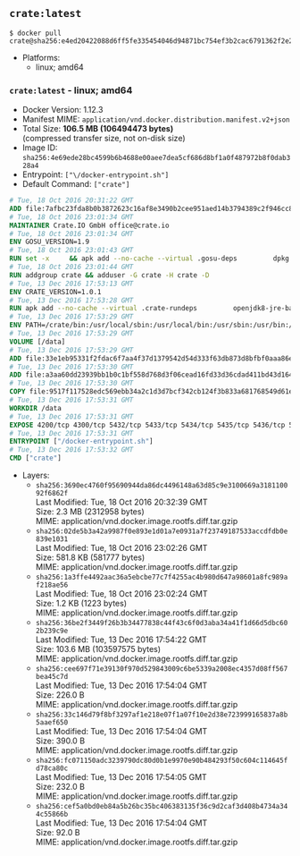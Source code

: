 ## `crate:latest`

```console
$ docker pull crate@sha256:e4ed20422088d6ff5fe335454046d94871bc754ef3b2cac6791362f2e212a972
```

-	Platforms:
	-	linux; amd64

### `crate:latest` - linux; amd64

-	Docker Version: 1.12.3
-	Manifest MIME: `application/vnd.docker.distribution.manifest.v2+json`
-	Total Size: **106.5 MB (106494473 bytes)**  
	(compressed transfer size, not on-disk size)
-	Image ID: `sha256:4e69ede28bc4599b6b4688e00aee7dea5cf686d8bf1a0f487972b8f0dab328a4`
-	Entrypoint: `["\/docker-entrypoint.sh"]`
-	Default Command: `["crate"]`

```dockerfile
# Tue, 18 Oct 2016 20:31:22 GMT
ADD file:7afbc23fda8b0b3872623c16af8e3490b2cee951aed14b3794389c2f946cc8c7 in / 
# Tue, 18 Oct 2016 23:01:34 GMT
MAINTAINER Crate.IO GmbH office@crate.io
# Tue, 18 Oct 2016 23:01:34 GMT
ENV GOSU_VERSION=1.9
# Tue, 18 Oct 2016 23:01:43 GMT
RUN set -x     && apk add --no-cache --virtual .gosu-deps         dpkg         gnupg         curl     && export ARCH=$(echo $(dpkg --print-architecture) | cut -d"-" -f3)     && curl -o /usr/local/bin/gosu -fSL "https://github.com/tianon/gosu/releases/download/$GOSU_VERSION/gosu-$ARCH"     && curl -o /usr/local/bin/gosu.asc -fSL "https://github.com/tianon/gosu/releases/download/$GOSU_VERSION/gosu-$ARCH.asc"     && export GNUPGHOME="$(mktemp -d)"     && gpg --keyserver ha.pool.sks-keyservers.net --recv-keys B42F6819007F00F88E364FD4036A9C25BF357DD4     && gpg --batch --verify /usr/local/bin/gosu.asc /usr/local/bin/gosu     && rm -r "$GNUPGHOME" /usr/local/bin/gosu.asc     && chmod +x /usr/local/bin/gosu     && gosu nobody true     && apk del .gosu-deps
# Tue, 18 Oct 2016 23:01:44 GMT
RUN addgroup crate && adduser -G crate -H crate -D
# Tue, 13 Dec 2016 17:53:13 GMT
ENV CRATE_VERSION=1.0.1
# Tue, 13 Dec 2016 17:53:28 GMT
RUN apk add --no-cache --virtual .crate-rundeps         openjdk8-jre-base         python3         openssl         sigar     && apk add --no-cache --virtual .build-deps         curl         gnupg         tar     && curl -fSL -O https://cdn.crate.io/downloads/releases/crate-$CRATE_VERSION.tar.gz     && curl -fSL -O https://cdn.crate.io/downloads/releases/crate-$CRATE_VERSION.tar.gz.asc     && export GNUPGHOME="$(mktemp -d)"     && gpg --keyserver ha.pool.sks-keyservers.net --recv-keys 90C23FC6585BC0717F8FBFC37FAAE51A06F6EAEB     && gpg --batch --verify crate-$CRATE_VERSION.tar.gz.asc crate-$CRATE_VERSION.tar.gz     && rm -r "$GNUPGHOME" crate-$CRATE_VERSION.tar.gz.asc     && mkdir /crate     && tar -xf crate-$CRATE_VERSION.tar.gz -C /crate --strip-components=1     && rm crate-$CRATE_VERSION.tar.gz     && ln -s /usr/bin/python3 /usr/bin/python     && rm /crate/plugins/sigar/lib/libsigar-amd64-linux.so     && apk del .build-deps
# Tue, 13 Dec 2016 17:53:29 GMT
ENV PATH=/crate/bin:/usr/local/sbin:/usr/local/bin:/usr/sbin:/usr/bin:/sbin:/bin
# Tue, 13 Dec 2016 17:53:29 GMT
VOLUME [/data]
# Tue, 13 Dec 2016 17:53:29 GMT
ADD file:33e1eb95331f2fdac6f7aa4f37d1379542d54d333f63db873d8bfbf0aaa86e2d in /crate/config/crate.yml 
# Tue, 13 Dec 2016 17:53:30 GMT
ADD file:a3aa60dd23939bb1b0c1bf558d768d3f06cead16fd33d36cdad411bd43d16448 in /crate/config/logging.yml 
# Tue, 13 Dec 2016 17:53:30 GMT
COPY file:9517f117528edc569ebb34a2c1d3d7bcf342cb124f3b833a681768549d61ebfb in / 
# Tue, 13 Dec 2016 17:53:31 GMT
WORKDIR /data
# Tue, 13 Dec 2016 17:53:31 GMT
EXPOSE 4200/tcp 4300/tcp 5432/tcp 5433/tcp 5434/tcp 5435/tcp 5436/tcp 5437/tcp 5438/tcp 5439/tcp 5440/tcp 5441/tcp 5442/tcp 5443/tcp 5444/tcp 5445/tcp 5446/tcp 5447/tcp 5448/tcp 5449/tcp 5450/tcp 5451/tcp 5452/tcp 5453/tcp 5454/tcp 5455/tcp 5456/tcp 5457/tcp 5458/tcp 5459/tcp 5460/tcp 5461/tcp 5462/tcp 5463/tcp 5464/tcp 5465/tcp 5466/tcp 5467/tcp 5468/tcp 5469/tcp 5470/tcp 5471/tcp 5472/tcp 5473/tcp 5474/tcp 5475/tcp 5476/tcp 5477/tcp 5478/tcp 5479/tcp 5480/tcp 5481/tcp 5482/tcp 5483/tcp 5484/tcp 5485/tcp 5486/tcp 5487/tcp 5488/tcp 5489/tcp 5490/tcp 5491/tcp 5492/tcp 5493/tcp 5494/tcp 5495/tcp 5496/tcp 5497/tcp 5498/tcp 5499/tcp 5500/tcp 5501/tcp 5502/tcp 5503/tcp 5504/tcp 5505/tcp 5506/tcp 5507/tcp 5508/tcp 5509/tcp 5510/tcp 5511/tcp 5512/tcp 5513/tcp 5514/tcp 5515/tcp 5516/tcp 5517/tcp 5518/tcp 5519/tcp 5520/tcp 5521/tcp 5522/tcp 5523/tcp 5524/tcp 5525/tcp 5526/tcp 5527/tcp 5528/tcp 5529/tcp 5530/tcp 5531/tcp 5532/tcp
# Tue, 13 Dec 2016 17:53:31 GMT
ENTRYPOINT ["/docker-entrypoint.sh"]
# Tue, 13 Dec 2016 17:53:32 GMT
CMD ["crate"]
```

-	Layers:
	-	`sha256:3690ec4760f95690944da86dc4496148a63d85c9e3100669a318110092f6862f`  
		Last Modified: Tue, 18 Oct 2016 20:32:39 GMT  
		Size: 2.3 MB (2312958 bytes)  
		MIME: application/vnd.docker.image.rootfs.diff.tar.gzip
	-	`sha256:02de5b3a42a9987f0e893e1d01a7e0931a7f23749187533accdfdb0e839e1031`  
		Last Modified: Tue, 18 Oct 2016 23:02:26 GMT  
		Size: 581.8 KB (581777 bytes)  
		MIME: application/vnd.docker.image.rootfs.diff.tar.gzip
	-	`sha256:1a3ffe4492aac36a5ebcbe77c7f4255ac4b980d647a98601a8fc989af218ae56`  
		Last Modified: Tue, 18 Oct 2016 23:02:24 GMT  
		Size: 1.2 KB (1223 bytes)  
		MIME: application/vnd.docker.image.rootfs.diff.tar.gzip
	-	`sha256:36be2f3449f26b3b34477838c44f43c6f0d3aba34a41f1d66d5dbc602b239c9e`  
		Last Modified: Tue, 13 Dec 2016 17:54:22 GMT  
		Size: 103.6 MB (103597575 bytes)  
		MIME: application/vnd.docker.image.rootfs.diff.tar.gzip
	-	`sha256:cee697f71e39130f970d529843009c6be5339a2008ec4357d08ff567bea45c7d`  
		Last Modified: Tue, 13 Dec 2016 17:54:04 GMT  
		Size: 226.0 B  
		MIME: application/vnd.docker.image.rootfs.diff.tar.gzip
	-	`sha256:33c146d79f8bf3297af1e218e07f1a07f10e2d38e723999165837a8b5aaef650`  
		Last Modified: Tue, 13 Dec 2016 17:54:04 GMT  
		Size: 390.0 B  
		MIME: application/vnd.docker.image.rootfs.diff.tar.gzip
	-	`sha256:fc071150adc3239790dc80d0b1e9970e90b484293f50c604c114645fd78ca80c`  
		Last Modified: Tue, 13 Dec 2016 17:54:05 GMT  
		Size: 232.0 B  
		MIME: application/vnd.docker.image.rootfs.diff.tar.gzip
	-	`sha256:cef5a0bd0eb84a5b26bc35bc406383135f36c9d2caf3d408b4734a344c55866b`  
		Last Modified: Tue, 13 Dec 2016 17:54:04 GMT  
		Size: 92.0 B  
		MIME: application/vnd.docker.image.rootfs.diff.tar.gzip
